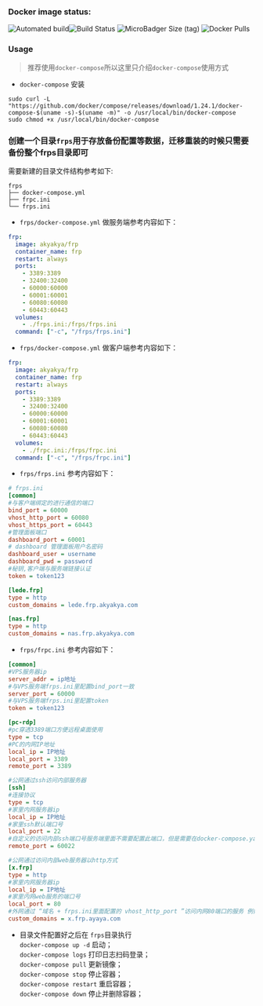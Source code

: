 ### Docker image status:
![Automated build](https://img.shields.io/docker/cloud/automated/akyakya/frps?style=flat-square)![Build Status](https://img.shields.io/docker/cloud/build/akyakya/frps?label=&style=flat-square)   ![MicroBadger Size (tag)](https://img.shields.io/microbadger/image-size/akyakya/frps?&style=flat-square)   ![Docker Pulls](https://img.shields.io/docker/pulls/akyakya/frps?&style=flat-square)
### Usage
> 推荐使用`docker-compose`所以这里只介绍`docker-compose`使用方式

- `docker-compose` 安装
```
sudo curl -L "https://github.com/docker/compose/releases/download/1.24.1/docker-compose-$(uname -s)-$(uname -m)" -o /usr/local/bin/docker-compose
sudo chmod +x /usr/local/bin/docker-compose
```
### 创建一个目录`frps`用于存放备份配置等数据，迁移重装的时候只需要备份整个frps目录即可
需要新建的目录文件结构参考如下:
```
frps
├── docker-compose.yml
├── frpc.ini
└── frps.ini
```
- `frps/docker-compose.yml` 做服务端参考内容如下：
```yaml
frp:
  image: akyakya/frp
  container_name: frp
  restart: always
  ports:
    - 3389:3389
    - 32400:32400
    - 60000:60000
    - 60001:60001
    - 60080:60080
    - 60443:60443
  volumes:
    - ./frps.ini:/frps/frps.ini
  command: ["-c", "/frps/frps.ini"]
```
- `frps/docker-compose.yml` 做客户端参考内容如下：
```yaml
frp:
  image: akyakya/frp
  container_name: frp
  restart: always
  ports:
    - 3389:3389
    - 32400:32400
    - 60000:60000
    - 60001:60001
    - 60080:60080
    - 60443:60443
  volumes:
    - ./frpc.ini:/frps/frpc.ini
  command: ["-c", "/frps/frpc.ini"]
```
- `frps/frps.ini` 参考内容如下：
```ini
# frps.ini
[common]
#与客户端绑定的进行通信的端口
bind_port = 60000
vhost_http_port = 60080
vhost_https_port = 60443
#管理面板端口
dashboard_port = 60001
# dashboard 管理面板用户名密码
dashboard_user = username
dashboard_pwd = password
#秘钥,客户端与服务端链接认证
token = token123

[lede.frp]
type = http
custom_domains = lede.frp.akyakya.com

[nas.frp]
type = http
custom_domains = nas.frp.akyakya.com
```
- `frps/frpc.ini` 参考内容如下：
```ini
[common]
#VPS服务器ip  
server_addr = ip地址
#与VPS服务端frps.ini里配置bind_port一致
server_port = 60000
#与VPS服务端frps.ini里配置token
token = token123

[pc-rdp]
#pc穿透3389端口方便远程桌面使用
type = tcp
#PC的内网IP地址
local_ip = IP地址
local_port = 3389
remote_port = 3389

#公网通过ssh访问内部服务器  
[ssh]
#连接协议
type = tcp
#家里内网服务器ip
local_ip = IP地址
#家里ssh默认端口号
local_port = 22
#自定义的访问内部ssh端口号服务端里面不需要配置此端口，但是需要在docker-compose.yaml配置把这个端口映射出去
remote_port = 60022

#公网通过访问内部web服务器以http方式  
[x.frp]
type = http
#家里内网服务器ip
local_ip = IP地址
#家里内网web服务的端口号
local_port = 80
#外网通过 “域名 + frps.ini里面配置的 vhost_http_port ”访问内网80端口的服务 例如：http://x.frp.ayaya.com:60080
custom_domains = x.frp.ayaya.com
```

- 目录文件配置好之后在 `frps`目录执行  
 `docker-compose up -d` 启动；  
 `docker-compose logs` 打印日志扫码登录；  
 `docker-compose pull` 更新镜像；  
 `docker-compose stop` 停止容器；  
 `docker-compose restart` 重启容器；  
 `docker-compose down` 停止并删除容器；  
